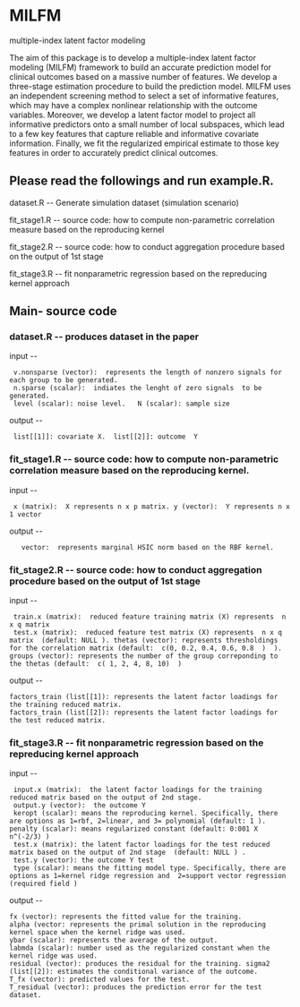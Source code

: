 # MILFM
multiple-index latent factor modeling

The aim of this package is to develop a multiple-index latent factor modeling (MILFM) framework to build an accurate 
prediction model for clinical outcomes based on a massive number of features. 
We develop a three-stage estimation procedure to build the prediction model. 
MILFM uses an independent screening method to select a set of informative features, 
which may have a complex nonlinear relationship with the outcome variables. Moreover, 
we develop a latent factor model to project all informative predictors onto a small number of local subspaces, 
which lead to a few key features that capture reliable and informative covariate information. 
Finally, we fit the regularized empirical estimate to those key features in order to accurately predict clinical outcomes.

##  Please read the followings and run example.R. 


dataset.R  -- Generate simulation dataset (simulation scenario)

fit_stage1.R -- source code: how to compute non-parametric correlation measure based on the reproducing kernel 


fit_stage2.R -- source code: how to conduct aggregation procedure based on the output of 1st stage


fit_stage3.R -- fit nonparametric regression based on the repreducing kernel approach 



## Main- source code 


### dataset.R  -- produces dataset in the paper 


input --
 
	 v.nonsparse (vector):  represents the length of nonzero signals for each group to be generated. 
	 n.sparse (scalar):  indiates the lenght of zero signals  to be generated. 
	 level (scalar): noise level.   N (scalar): sample size 
 
output --
 
	 list[[1]]: covariate X.  list[[2]]: outcome  Y 



### fit_stage1.R -- source code: how to compute non-parametric correlation measure based on the reproducing kernel. 


input --

	 x (matrix):  X represents n x p matrix. y (vector):  Y represents n x 1 vector
   
output --

       vector:  represents marginal HSIC norm based on the RBF kernel.




### fit_stage2.R -- source code: how to conduct aggregation procedure based on the output of 1st stage
 

input --

	 train.x (matrix):  reduced feature training matrix (X) represents  n x q matrix
	 test.x (matrix):  reduced feature test matrix (X) represents  n x q matrix  (default: NULL ). thetas (vector): represents thresholdings for the correlation matrix (default:  c(0, 0.2, 0.4, 0.6, 0.8  )  ). groups (vector): represents the number of the group correponding to the thetas (default:  c( 1, 2, 4, 8, 10)  )

output --
 
	factors_train (list[[1]): represents the latent factor loadings for the training reduced matrix. 
	factors_train (list[[2]): represents the latent factor loadings for the test reduced matrix.




### fit_stage3.R -- fit nonparametric regression based on the repreducing kernel approach 
 

input --
  
	 input.x (matrix):  the latent factor loadings for the training reduced matrix based on the output of 2nd stage.
	 output.y (vector):  the outcome Y 
	 keropt (scalar): means the reproducing kernel. Specifically, there are options as 1=rbf, 2=linear, and 3= polynomial (default: 1 ). penalty (scalar): means regularized constant (default: 0:001 X n^(-2/3) ) 
	 test.x (matrix): the latent factor loadings for the test reduced matrix based on the output of 2nd stage  (default: NULL ) .
	 test.y (vector): the outcome Y test
	 type (scalar): means the fitting model type. Specifically, there are options as 1=kernel ridge regression and  2=support vector regression (required field ) 


output --
 
	fx (vector): represents the fitted value for the training. 
	alpha (vector: represents the primal solution in the reproducing kernel space when the kernel ridge was used.
	ybar (scalar): represents the average of the output. 
	labmda (scalar): number used as the regularized constant when the kernel ridge was used.
	residual (vector): produces the residual for the training. sigma2 (list[[2]): estimates the conditional variance of the outcome.
	T_fx (vector): predicted values for the test. 
	T_residual (vector): produces the prediction error for the test dataset.
